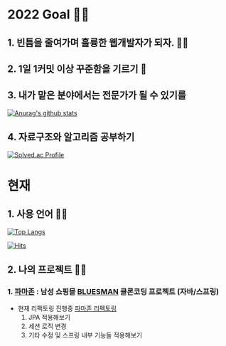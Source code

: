 # 2022 Goal 🏃‍♂️ 

## 1. 빈틈을 줄여가며 훌륭한 웹개발자가 되자.  👨‍💻
## 2. 1일 1커밋 이상 꾸준함을 기르기 💪
## 3. 내가 맡은 분야에서는 전문가가 될 수 있기를


[![Anurag's github stats](https://github-readme-stats.vercel.app/api?username=Ethan-kim9&show_icons=true&theme=cobalt)](https://github.com/Ethan-kim9)

## 4. 자료구조와 알고리즘 공부하기
[![Solved.ac Profile](http://mazassumnida.wtf/api/v2/generate_badge?boj=hey00507)](https://solved.ac/hey00507/)


# 현재
## 1. 사용 언어 👨‍💻 
[![Top Langs](https://github-readme-stats.vercel.app/api/top-langs/?username=Ethan-kim9&theme=cobalt)](https://github.com/anuraghazra/github-readme-stats)


[![Hits](https://hits.seeyoufarm.com/api/count/incr/badge.svg?url=https%3A%2F%2Fgithub.com%2FEthan-kim9&count_bg=%233DA4C8&title_bg=%23434C5E&icon=spring.svg&icon_color=%232CBA69&title=hits&edge_flat=false)](https://hits.seeyoufarm.com)


## 2. 나의 프로젝트 👨‍💻 
### 1. [파마존](https://github.com/jackson-hong/pamajon) : 남성 쇼핑몰 [BLUESMAN](http://bluesman.co.kr/) 클론코딩 프로젝트 (자바/스프링)
  - 현재 리팩토링 진행중 [파마존 리펙토링](https://github.com/Ethan-kim9/pamajon_refactoring)
    1. JPA 적용해보기
    2. 세션 로직 변경
    3. 기타 수정 및 스프링 내부 기능들 적용해보기   
